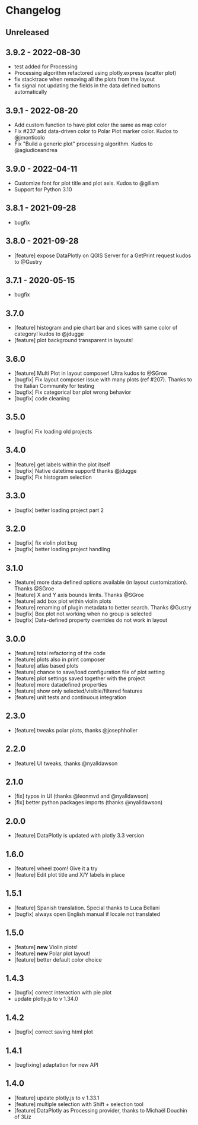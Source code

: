 # Changelog

## Unreleased

## 3.9.2 - 2022-08-30

- test added for Processing
- Processing algorithm refactored using plotly.express (scatter plot)
- fix stacktrace when removing all the plots from the layout
- fix signal not updating the fields in the data defined buttons automatically

## 3.9.1 - 2022-08-20

- Add custom function to have plot color the same as map color
- Fix #237 add data-driven color to Polar Plot marker color. Kudos to @jmonticolo
- Fix "Build a generic plot" processing algorithm. Kudos to @agiudiceandrea

## 3.9.0 - 2022-04-11

- Customize font for plot title and plot axis. Kudos to @giliam
- Support for Python 3.10

## 3.8.1 - 2021-09-28

- bugfix

## 3.8.0 - 2021-09-28

- [feature] expose DataPlotly on QGIS Server for a GetPrint request kudos to @Gustry

## 3.7.1 - 2020-05-15

- bugfix

## 3.7.0

- [feature] histogram and pie chart bar and slices with same color of category! kudos to @jdugge
- [feature] plot background transparent in layouts!

## 3.6.0

- [feature] Multi Plot in layout composer! Ultra kudos to @SGroe
- [bugfix] Fix layout composer issue with many plots (ref #207). Thanks to the Italian Community for testing
- [bugfix] Fix categorical bar plot wrong behavior 
- [bugfix] code cleaning
 
## 3.5.0

- [bugfix] Fix loading old projects

## 3.4.0

- [feature] get labels within the plot itself 
- [bugfix] Native datetime support! thanks @jdugge
- [bugfix] Fix histogram selection

## 3.3.0
 
- [bugfix] better loading project part 2

## 3.2.0
 
- [bugfix] fix violin plot bug
- [bugfix] better loading project handling

## 3.1.0

- [feature] more data defined options available (in layout customization). Thanks @SGroe 
- [feature] X and Y axis bounds limits. Thanks @SGroe
- [feature] add box plot within violin plots
- [feature] renaming of plugin metadata to better search. Thanks @Gustry
- [bugfix] Box plot not working when no group is selected 
- [bugfix] Data-defined property overrides do not work in layout

## 3.0.0
 
- [feature] total refactoring of the code
- [feature] plots also in print composer
- [feature] atlas based plots
- [feature] chance to save/load configuration file of plot setting
- [feature] plot settings saved together with the project
- [feature] more datadefined properties
- [feature] show only selected/visible/filtered features
- [feature] unit tests and continuous integration

## 2.3.0

- [feature] tweaks polar plots, thanks @josephholler

## 2.2.0

- [feature] UI tweaks, thanks @nyalldawson

## 2.1.0

- [fix] typos in UI (thanks @leonmvd and @nyalldawson)
- [fix] better python packages imports (thanks @nyalldawson)

## 2.0.0

- [feature] DataPlotly is updated with plotly 3.3 version

## 1.6.0

- [feature] wheel zoom! Give it a try
- [feature] Edit plot title and X/Y labels in place

## 1.5.1

- [feature] Spanish translation. Special thanks to Luca Bellani
- [bugfix] always open English manual if locale not translated

## 1.5.0

- [feature] **new** Violin plots!
- [feature] **new** Polar plot layout!
- [feature] better default color choice

## 1.4.3

- [bugfix] correct interaction with pie plot
- update plotly.js to v 1.34.0

## 1.4.2

- [bugfix] correct saving html plot

## 1.4.1

- [bugfixing] adaptation for new API

## 1.4.0

- [feature] update plotly.js to v 1.33.1
- [feature] multiple selection with Shift + selection tool
- [feature] DataPlotly as Processing provider, thanks to Michaël Douchin of 3Liz
